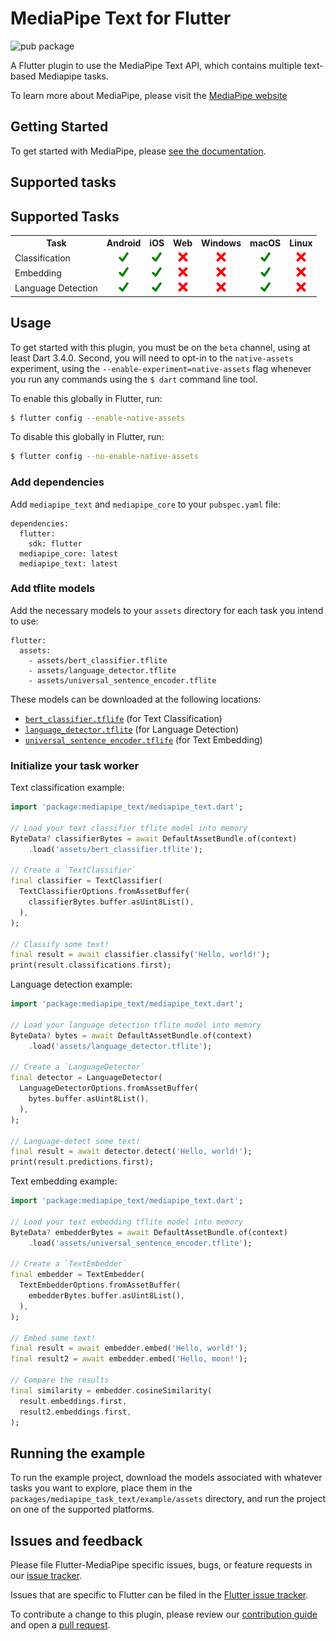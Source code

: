 # MediaPipe Text for Flutter

![pub package](https://img.shields.io/pub/v/mediapipe_text)

A Flutter plugin to use the MediaPipe Text API, which contains multiple text-based Mediapipe tasks.

To learn more about MediaPipe, please visit the [MediaPipe website](https://developers.google.com/mediapipe)

## Getting Started

To get started with MediaPipe, please [see the documentation](https://developers.google.com/mediapipe/solutions/guide).

## Supported tasks

## Supported Tasks

<table>
    <tr>
        <th>Task</th>
        <th>Android</th>
        <th>iOS</th>
        <th>Web</th>
        <th>Windows</th>
        <th>macOS</th>
        <th>Linux</th>
    </tr>
    <tr>
        <td>Classification</td>
        <td align="center"><img height="16" width="16" src="https://raw.githubusercontent.com/google/flutter-mediapipe/readme-improvements/assets/yes.png" /></td>
        <td align="center"><img height="16" width="16" src="https://raw.githubusercontent.com/google/flutter-mediapipe/readme-improvements/assets/yes.png" /></td>
        <td align="center"><img height="16" width="16" src="https://raw.githubusercontent.com/google/flutter-mediapipe/readme-improvements/assets/no.png"/></td>
        <td align="center"><img height="16" width="16" src="https://raw.githubusercontent.com/google/flutter-mediapipe/readme-improvements/assets/no.png"/></td>
        <td align="center"><img height="16" width="16" src="https://raw.githubusercontent.com/google/flutter-mediapipe/readme-improvements/assets/yes.png" /></td>
        <td align="center"><img height="16" width="16" src="https://raw.githubusercontent.com/google/flutter-mediapipe/readme-improvements/assets/no.png"/></td>
    </tr>
    <tr>
        <td>Embedding</td>
        <td align="center"><img height="16" width="16" src="https://raw.githubusercontent.com/google/flutter-mediapipe/readme-improvements/assets/yes.png" /></td>
        <td align="center"><img height="16" width="16" src="https://raw.githubusercontent.com/google/flutter-mediapipe/readme-improvements/assets/yes.png" /></td>
        <td align="center"><img height="16" width="16" src="https://raw.githubusercontent.com/google/flutter-mediapipe/readme-improvements/assets/no.png"/></td>
        <td align="center"><img height="16" width="16" src="https://raw.githubusercontent.com/google/flutter-mediapipe/readme-improvements/assets/no.png"/></td>
        <td align="center"><img height="16" width="16" src="https://raw.githubusercontent.com/google/flutter-mediapipe/readme-improvements/assets/yes.png" /></td>
        <td align="center"><img height="16" width="16" src="https://raw.githubusercontent.com/google/flutter-mediapipe/readme-improvements/assets/no.png"/></td>
    </tr>
    <tr>
        <td>Language Detection</td>
        <td align="center"><img height="16" width="16" src="https://raw.githubusercontent.com/google/flutter-mediapipe/readme-improvements/assets/yes.png" /></td>
        <td align="center"><img height="16" width="16" src="https://raw.githubusercontent.com/google/flutter-mediapipe/readme-improvements/assets/yes.png" /></td>
        <td align="center"><img height="16" width="16" src="https://raw.githubusercontent.com/google/flutter-mediapipe/readme-improvements/assets/no.png"/></td>
        <td align="center"><img height="16" width="16" src="https://raw.githubusercontent.com/google/flutter-mediapipe/readme-improvements/assets/no.png"/></td>
        <td align="center"><img height="16" width="16" src="https://raw.githubusercontent.com/google/flutter-mediapipe/readme-improvements/assets/yes.png" /></td>
        <td align="center"><img height="16" width="16" src="https://raw.githubusercontent.com/google/flutter-mediapipe/readme-improvements/assets/no.png"/></td>
    </tr>
</table>

## Usage

To get started with this plugin, you must be on the `beta` channel, using at
least Dart 3.4.0. Second, you will need to opt-in to the `native-assets` experiment,
using the `--enable-experiment=native-assets` flag whenever you run any commands
using the `$ dart` command line tool.

To enable this globally in Flutter, run:

```sh
$ flutter config --enable-native-assets
```

To disable this globally in Flutter, run:

```sh
$ flutter config --no-enable-native-assets
```

### Add dependencies

Add `mediapipe_text` and `mediapipe_core` to your `pubspec.yaml` file:

```
dependencies:
  flutter:
    sdk: flutter
  mediapipe_core: latest
  mediapipe_text: latest
```

### Add tflite models

Add the necessary models to your `assets` directory for each task you
intend to use:

```
flutter:
  assets:
    - assets/bert_classifier.tflite
    - assets/language_detector.tflite
    - assets/universal_sentence_encoder.tflite
```

These models can be downloaded at the following locations:

* [`bert_classifier.tflife`](https://storage.googleapis.com/mediapipe-models/text_classifier/bert_classifier/float32/latest/bert_classifier.tflite) (for Text Classification)
* [`language_detector.tflite`](language_detector/language_detector/float32/latest/language_detector.tflite) (for Language Detection)
* [`universal_sentence_encoder.tflife`](text_embedder/universal_sentence_encoder/float32/latest/universal_sentence_encoder.tflite) (for Text Embedding)

### Initialize your task worker

Text classification example:

```dart
import 'package:mediapipe_text/mediapipe_text.dart';

// Load your text classifier tflite model into memory
ByteData? classifierBytes = await DefaultAssetBundle.of(context)
    .load('assets/bert_classifier.tflite');

// Create a `TextClassifier`
final classifier = TextClassifier(
  TextClassifierOptions.fromAssetBuffer(
    classifierBytes.buffer.asUint8List(),
  ),
);

// Classify some text!
final result = await classifier.classify('Hello, world!');
print(result.classifications.first);
```

Language detection example:

```dart
import 'package:mediapipe_text/mediapipe_text.dart';

// Load your language detection tflite model into memory
ByteData? bytes = await DefaultAssetBundle.of(context)
    .load('assets/language_detector.tflite');

// Create a `LanguageDetector`
final detector = LanguageDetector(
  LanguageDetectorOptions.fromAssetBuffer(
    bytes.buffer.asUint8List(),
  ),
);

// Language-detect some text!
final result = await detector.detect('Hello, world!');
print(result.predictions.first);
```

Text embedding example:

```dart
import 'package:mediapipe_text/mediapipe_text.dart';

// Load your text embedding tflite model into memory
ByteData? embedderBytes = await DefaultAssetBundle.of(context)
    .load('assets/universal_sentence_encoder.tflite');

// Create a `TextEmbedder`
final embedder = TextEmbedder(
  TextEmbedderOptions.fromAssetBuffer(
    embedderBytes.buffer.asUint8List(),
  ),
);

// Embed some text!
final result = await embedder.embed('Hello, world!');
final result2 = await embedder.embed('Hello, moon!');

// Compare the results
final similarity = embedder.cosineSimilarity(
  result.embeddings.first,
  result2.embeddings.first,
);
```

## Running the example

To run the example project, download the models associated with whatever tasks
you want to explore, place them in the `packages/mediapipe_task_text/example/assets`
directory, and run the project on one of the supported platforms.

## Issues and feedback

Please file Flutter-MediaPipe specific issues, bugs, or feature requests in our [issue tracker](https://github.com/google/flutter-mediapipe/issues/new).

Issues that are specific to Flutter can be filed in the [Flutter issue tracker](https://github.com/flutter/flutter/issues/new).

To contribute a change to this plugin,
please review our [contribution guide](https://github.com/google/flutter-mediapipe/blob/master/CONTRIBUTING.md)
and open a [pull request](https://github.com/google/flutter-mediapipe/pulls).
